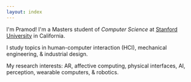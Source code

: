 ```yaml
---
layout: index
---
```


I'm Pramod! I'm a Masters student of 
*Computer Science* at [Stanford University](https://cs.stanford.edu/)
in California.

I study topics in human-computer
interaction (HCI), mechanical
engineering, & industrial design.

My research interests: AR, affective
computing, physical interfaces, AI,
perception, wearable computers, &
robotics.

